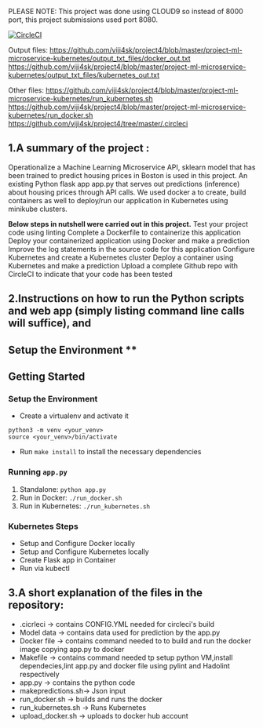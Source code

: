 PLEASE NOTE: This project was done using CLOUD9 so instead of 8000 port, this project submissions used port 8080.

[![CircleCI](https://circleci.com/gh/viji4sk/project4/tree/master.svg?style=svg)](https://circleci.com/gh/viji4sk/project4/tree/master)

Output files:
https://github.com/viji4sk/project4/blob/master/project-ml-microservice-kubernetes/output_txt_files/docker_out.txt
https://github.com/viji4sk/project4/blob/master/project-ml-microservice-kubernetes/output_txt_files/kubernetes_out.txt

Other files:
https://github.com/viji4sk/project4/blob/master/project-ml-microservice-kubernetes/run_kubernetes.sh
https://github.com/viji4sk/project4/blob/master/project-ml-microservice-kubernetes/run_docker.sh
https://github.com/viji4sk/project4/tree/master/.circleci

## 1.A summary of the project : 
Operationalize a Machine Learning Microservice API, sklearn model that has been trained to predict housing prices in Boston is used in this project. An existing Python flask app app.py that serves out predictions (inference) about housing prices through API calls. We used docker a to create, build containers as well to deploy/run our application in Kubernetes using minikube clusters.

**Below steps in nutshell were carried out in this project.**
   Test your project code using linting 
   Complete a Dockerfile to containerize this application
   Deploy your containerized application using Docker and make a prediction
   Improve the log statements in the source code for this application
   Configure Kubernetes and create a Kubernetes cluster
   Deploy a container using Kubernetes and make a prediction
   Upload a complete Github repo with CircleCI to indicate that your code has been tested

##  2.Instructions on how to run the Python scripts and web app (simply listing command line calls will suffice), and
Setup the Environment **
---
## Getting Started
### Setup the Environment

* Create a virtualenv and activate it
```
python3 -m venv <your_venv>
source <your_venv>/bin/activate
```
* Run `make install` to install the necessary dependencies

### Running `app.py`

1. Standalone:  `python app.py`
2. Run in Docker:  `./run_docker.sh`
3. Run in Kubernetes:  `./run_kubernetes.sh`

### Kubernetes Steps

* Setup and Configure Docker locally
* Setup and Configure Kubernetes locally
* Create Flask app in Container
* Run via kubectl

## 3.A short explanation of the files in the repository:

* .cicrleci -> contains CONFIG.YML needed for circleci's build
* Model data -> contains data used for prediction by the app.py
* Docker file -> contains command needed to to build and run the docker image copying app.py to docker
* Makefile -> contains command needed tp setup python VM,install dependecies,lint app.py and docker file using pylint and Hadolint respectively
* app.py -> contains the python code
* makepredictions.sh-> Json input
* run_docker.sh -> builds and runs the docker
* run_kubernetes.sh -> Runs Kubernetes
* upload_docker.sh -> uploads to docker hub account



